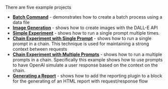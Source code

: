 There are five example projects

* [**Batch Command**](https://github.com/sisbell/stackwire-gpt/tree/main/example/batch) - demonstrates how to create a batch process using a data file
* [**Image Generation**](https://github.com/sisbell/stackwire-gpt/tree/main/example/image) - shows how to create images with the DALL-E API
* [**Simple Experiment**](https://github.com/sisbell/stackwire-gpt/tree/main/example/experiment-simple) - shows how to run a single prompt multiple times.
* [**Chain Experiment with Single Prompt**](https://github.com/sisbell/stackwire-gpt/tree/main/example/experiment-chain-single) - shows how to run a single prompt in a chain. This technique is used for maintaining a strong context between requests
* [**Chain Experiment with Multiple Prompts**](https://github.com/sisbell/stackwire-gpt/tree/main/example/experiment-chain-multiple) - shows how to run a multiple prompts in a chain. Specifically this example shows how to use prompts to have OpenAI simulate a user response based on the context on the chain. 
* [**Generating a Report**](https://github.com/sisbell/stackwire-gpt/tree/main/example/reporting) - shows how to add the reporting plugin to a block for the generating of an HTML report with request/response flow


